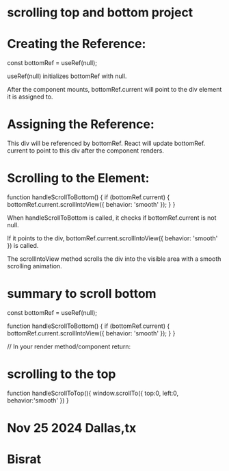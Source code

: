 # scrolling top and bottom project

# Creating the Reference:
const bottomRef = useRef(null);

useRef(null) initializes bottomRef with null.

After the component mounts, bottomRef.current will point to the div element it is assigned to.

# Assigning the Reference:
<div ref={bottomRef}></div>
This div will be referenced by bottomRef. React will update bottomRef.
current to point to this div after the component renders.

# Scrolling to the Element:
function handleScrollToBottom() {
  if (bottomRef.current) {
    bottomRef.current.scrollIntoView({ behavior: 'smooth' });
  }
}

When handleScrollToBottom is called, it checks if bottomRef.current is not null.

If it points to the div, bottomRef.current.scrollIntoView({ behavior: 'smooth' }) is called.

The scrollIntoView method scrolls the div into the visible area with a smooth scrolling animation.

# summary to scroll bottom 
const bottomRef = useRef(null);

function handleScrollToBottom() {
  if (bottomRef.current) {
    bottomRef.current.scrollIntoView({ behavior: 'smooth' });
  }
}

// In your render method/component return:
<div ref={bottomRef}></div>


# scrolling to the top

  function handleScrollToTop(){
    window.scrollTo({
      top:0, left:0, behavior:'smooth'
    })
  }


  # Nov 25 2024 Dallas,tx

  # Bisrat